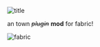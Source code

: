![title](https://cdn.modrinth.com/data/cached_images/ad75dad407cb47fc8a89f2b455f8e28eb5fe5f75.png)

an town _~~plugin~~_ **mod** for fabric!

![fabric](https://cdn.modrinth.com/data/cached_images/b5f2bbe24d378d863f70c8b4bf7bf9c0ef2b56f7.png)
